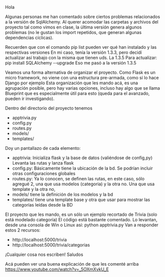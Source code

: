 
Hola

Algunas personas me han comentado sobre  ciertos  problemas relacionados a la versión de SqlAlchemy.
Al querer acomodar las carpetas y archivos del proyecto tal como vimos en clase, la última versión genera algunos problemas  (no le gustan los import repetidos, que generan algunas dependencias cíclicas).

Recuerden que con el comando pip list pueden ver qué han instalado y las respectivas versiones
En mi caso, tenía la versión 1.3.3, pero decidí actualizar así trabajo con la misma que tienen uds. La 1.3.5
Para actualizar: pip install SQLAlchemy --upgrade
Eso me pasó a la versión 1.3.5

Veamos una forma alternativa de organizar el proyecto.
Como Flask es un micro framework, no viene con una estructura pre-armada, como sí lo hace Django por ejemplo
Esta organización que les mando acá, es una agrupación posible, pero hay varias opciones, incluso hay algo que se llama Blueprint que es especialmente útil para esto (queda para el avanzado, pueden ir investigando).

Dentro del directorio del proyecto tenemos
- apptrivia.py
- config.py
- routes.py
- models/
- templates/

Doy un pantallazo de cada elemento:
- apptrivia: Inicializa flask y la base de datos (valiéndose de config,py) Levanta las rutas y lanza flask
- config.py: Básicamente tiene la ubicación de la bd. Se podrían incluir otras configuraciones globales
- routes.py: Ya lo conocen, se definen las rutas, en este caso, sólo agregué 2, una que usa modelos (categoria) y la otra no. Una que usa template y la otra no,
- models/ tiene la definición de los modelos y la bd
- templates/ tiene una template base y otra que usar para mostrar las categorías leídas desde la BD

El proyecto que les mando, es un sólo un ejemplo recortado de Trivia (solo está modelado categoría)
El código está bastante comentado.
Lo levantan, desde una consola de Win o Linux así: python apptrivia.py
Van a responder estos 2 recursos:
- http://localhost:5000/trivia
- http://localhost:5000/trivia/categorias

¡Cualquier cosa nos escriben!
Saludos

Acá pueden ver una buena explicación de que les comenté arriba
https://www.youtube.com/watch?v=_5OXmXvkU_E



